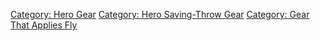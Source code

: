 [Category: Hero Gear](Category:_Hero_Gear "wikilink") [Category: Hero
Saving-Throw Gear](Category:_Hero_Saving-Throw_Gear "wikilink")
[Category: Gear That Applies
Fly](Category:_Gear_That_Applies_Fly "wikilink")
